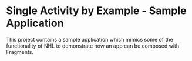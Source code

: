# Single Activity by Example - Sample Application

This project contains a sample application which mimics some of the functionality of NHL to demonstrate how an app can
be composed with Fragments.
